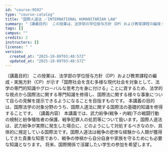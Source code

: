 ```yaml
---
id: "course:9592"
type: "course-catalog"
title: "国際人道法 ／INTERNATIONAL HUMANITARIAN LAW"
summary: "〔講義目的〕 この授業は、法学部の学位授与方針（DP）および教育課程の編成・実施方針（CP）が示す「国際社会を含む多様な現代社会を対象として、法学の専門的知識やグローバルな思考力を身に付ける」ことに資するため、法学的な視点から国際法に関する…"
tags: []
campus: ""
credits: 2
instructors: []
license: " "
version:
  created_at: "2025-10-09T03:48:57Z"
  updated_at: "2025-10-09T03:48:57Z"
---
```


〔講義目的〕 この授業は、法学部の学位授与方針（DP）および教育課程の編成・実施方針（CP）が示す「国際社会を含む多様な現代社会を対象として、法学の専門的知識やグローバルな思考力を身に付ける」ことに資するため、法学的な視点から国際法に関する専門知識を修得し、国際法に関する様々な事象について自らの見解を提示できるようになることを目指すものです。 本講義の目的は、国際法学の対象分野のうち、国際人道法に関する国際法の基礎的知識を修得することです。 〔講義内容〕 本講義では、武力紛争(戦争・内戦)下の戦闘行動の規制と紛争犠牲者の保護、戦争犯罪人の処罰等について扱います。国際人道法は、武力紛争が実際に発生した場合に、どのようにして対処するべきなのか、具体的に規定している国際法です。国際人道法は戦争の悲惨な経験から人類が獲得してきた貴重な知恵であり、戦争の惨禍から自分自身や家族を守るためにも必要な知識となります。 将来、国際関係で活躍したい学生の参加を希望します。
